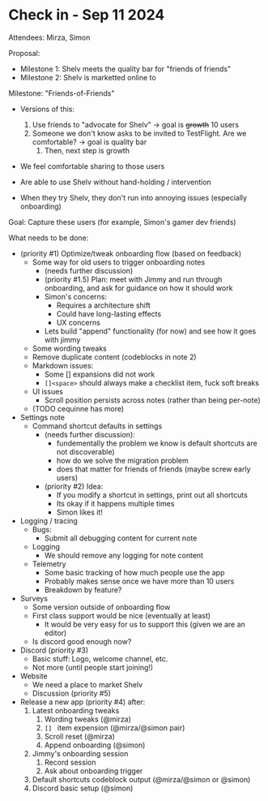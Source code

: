 # Check in - Sep 11 2024
Attendees: Mirza, Simon

Proposal:
- Milestone 1: Shelv meets the quality bar for "friends of friends"
- Milestone 2: Shelv is marketted online to 

Milestone: "Friends-of-Friends" 
- Versions of this:
	1. Use friends to "advocate for Shelv" -> goal is ~~growth~~ 10 users
	2. Someone we don't know asks to be invited to TestFlight. Are we comfortable? -> goal is quality bar
		1. Then, next step is growth

- We feel comfortable sharing to those users
- Are able to use Shelv without hand-holding / intervention
- When they try Shelv, they don't run into annoying issues (especially onboarding)

Goal: Capture these users (for example, Simon's gamer dev friends)

What needs to be done:
- (priority #1) Optimize/tweak onboarding flow (based on feedback)
	* Some way for old users to trigger onboarding notes
		* (needs further discussion)
		* (priority #1.5) Plan: meet with Jimmy and run through onboarding, and ask for guidance on how it should work
		* Simon's concerns:
			* Requires a architecture shift
			* Could have long-lasting effects
			* UX concerns
		* Lets build "append" functionality (for now) and see how it goes with jimmy
	* Some wording tweaks
	* Remove duplicate content (codeblocks in note 2)
	* Markdown issues:
		* Some [] expansions did not work
		* `[]<space>` should always make a checklist item, fuck soft breaks
	* UI issues
		* Scroll position persists across notes (rather than being per-note)
	* (TODO cequinne has more)
- Settings note
	* Command shortcut defaults in settings 
		* (needs further discussion): 
			* fundementally the problem we know is default shortcuts are not discoverable)
			* how do we solve the migration problem
			* does that matter for friends of friends (maybe screw early users)
		* (priority #2) Idea:
			* If you modify a shortcut in settings, print out all shortcuts
			* Its okay if it happens multiple times
			* Simon likes it!
- Logging / tracing
	* Bugs:
		* Submit all debugging content for current note
	* Logging
		* We should remove any logging for note content
	* Telemetry
		* Some basic tracking of how much people use the app
		* Probably makes sense once we have more than 10 users
		* Breakdown by feature?
- Surveys
	* Some version outside of onboarding flow
	* First class support would be nice (eventually at least)
		* It would be very easy for us to support this (given we are an editor)
	* Is discord good enough now?
- Discord (priority #3)
	* Basic stuff: Logo, welcome channel, etc.
	* Not more (until people start joining!)
- Website
	* We need a place to market Shelv 
	* Discussion (priority #5)
- Release a new app (priority #4) after:
	1. Latest onboarding tweaks
		1. Wording tweaks (@mirza)
		2. `[] ` item expension (@mirza/@simon pair)
		3. Scroll reset (@mirza)
		4. Append onboarding (@simon)
	2. Jimmy's onboarding session
		1. Record session
		2. Ask about onboarding trigger
	3. Default shortcuts codeblock output (@mirza/@simon or @simon)
	4. Discord basic setup (@simon)
